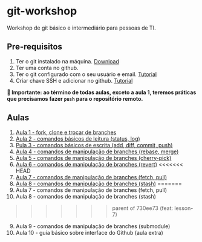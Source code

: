# git-workshop

Workshop de git básico e intermediário para pessoas de TI.

## Pre-requisitos
1. Ter o git instalado na máquina. [Download](https://git-scm.com/downloads)
2. Ter uma conta no github.
3. Ter o git configurado com o seu usuário e email. [Tutorial](https://docs.github.com/pt/github/using-git/setting-your-username-in-git)
4. Criar chave SSH e adicionar no github. [Tutorial](https://docs.github.com/pt/github/authenticating-to-github/connecting-to-github-with-ssh)

**🚨 Importante: ao término de todas aulas, exceto a aula 1, teremos práticas que precisamos fazer `push` para o repositório remoto.**  

## Aulas

1. [Aula 1 - fork, clone e trocar de branches](lessons/lesson-1.md)
2. [Aula 2 - comandos básicos de leitura (status, log)](lessons/lesson-2.md)
3. [Pula 3 - comandos básicos de escrita (add, diff, commit, push)](lessons/lesson-3.md)
4. [Aula 4 - comandos de manipulação de branches (rebase, merge)](lessons/lesson-4.md)
5. [Aula 5 - comandos de manipulação de branches (cherry-pick)](lessons/lesson-5.md)
6. [Aula 6 - comandos de manipulação de branches (revert)](lessons/lesson-6.md)
<<<<<<< HEAD
7. [Aula 7 - comandos de manipulação de branches (fetch, pull)](lessons/lesson-7.md)
8. [Aula 8 - comandos de manipulação de branches (stash)](lessons/lesson-8.md)
=======
7. Aula 7 - comandos de manipulação de branches (fetch, pull)
8. Aula 8 - comandos de manipulação de branches (stash)
>>>>>>> parent of 730ee73 (feat: lesson-7)
9. Aula 9 - comandos de manipulação de branches (submodule)
10. Aula 10 - guia básico sobre interface do Github (aula extra)
